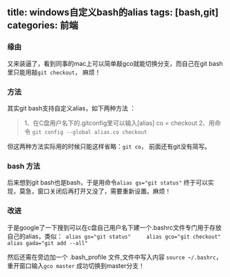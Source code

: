 title: windows自定义bash的alias
tags: [bash,git]
categories: 前端
---

### 缘由
又来装逼了，看到同事的mac上可以简单敲gco就能切换分支，而自己在git bash里只能用敲`git checkout`， 麻烦！

### 方法
其实git bash支持自定义alias，如下两种方法 ：
> 1、在C盘用户名下的.gitconfig里可以输入[alias] co = checkout
> 2、用命令 `git config --global alias.co checkout`

但这两种方法实际用的时候只能这样省略：`git co`， 前面还有git没有简写。  

### bash 方法
后来想到git bash也是bash，于是用命令`alias gs="git status"` 终于可以实现，莫急，窗口关闭后再打开又没了，需要重新设置。麻烦！

### 改进
于是google了一下搜到可以在c盘自己用户名下建一个.bashrc文件专门用于存放自己的alias，类似：```
alias gs="git status"    
alias gco="git checkout"  
alias gada="git add --all"```

然后还需在旁边加一个 .bash_profile 文件,文件中写入内容 `source ~/.bashrc`，
重开窗口输入`gco master` 成功切换到master分支！